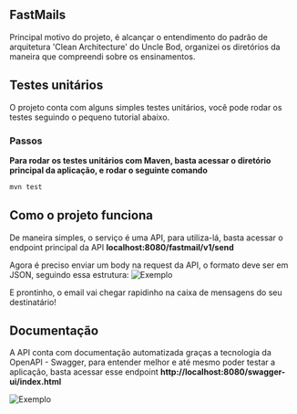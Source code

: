 ## FastMails
Principal motivo do projeto, é alcançar o entendimento do padrão de arquitetura 'Clean Architecture' do Uncle Bod, organizei os diretórios da maneira que compreendi sobre os ensinamentos.

## Testes unitários
O projeto conta com alguns simples testes unitários, você pode rodar os testes seguindo o pequeno tutorial abaixo.

### Passos
**Para rodar os testes unitários com Maven, basta acessar o diretório principal da aplicação, e rodar o seguinte comando**
```bash
mvn test
```
## Como o projeto funciona
De maneira simples, o serviço é uma API, para utiliza-lá, basta acessar o endpoint principal da API **localhost:8080/fastmail/v1/send**

Agora é preciso enviar um body na request da API, o formato deve ser em JSON, seguindo essa estrutura:
![Exemplo](https://images2.imgbox.com/cf/0c/bg0A2v4N_o.png)

E prontinho, o email vai chegar rapidinho na caixa de mensagens do seu destinatário!

## Documentação
A API conta com documentação automatizada graças a tecnologia da OpenAPI - Swagger, para entender melhor e até mesmo poder testar a aplicação, basta acessar esse endpoint
**http://localhost:8080/swagger-ui/index.html**

![Exemplo](https://images2.imgbox.com/36/8c/G5vwzmBw_o.png)
